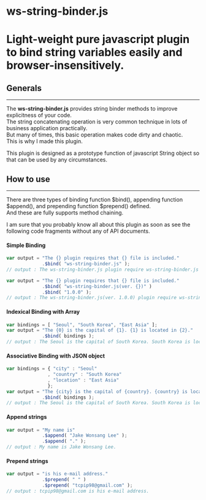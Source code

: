 # ws-string-binder.js  
Light-weight pure javascript plugin to bind string variables easily and browser-insensitively.  
=============================================================  


## Generals  
--------------------------------------  
The __ws-string-binder.js__ provides string binder methods to improve explicitness of your code.  
The string concatenating operation is very common technique in lots of business application practically.  
But many of times, this basic operation makes code dirty and chaotic.  
This is why I made this plugin.  

This plugin is designed as a prototype function of javascript String object so that can be used by any circumstances.  


## How to use  
--------------------------------------  
There are three types of binding function $bind(), appending function $append(), and prepending function $prepend() defined.  
And these are fully supports method chaining.  

I am sure that you probably know all about this plugin as soon as see the following code fragments without any of API documents.  


#### Simple Binding

````javascript
var output = "The {} plugin requires that {} file is included."
             .$bind( "ws-string-binder.js" );
// output : The ws-string-binder.js plugin require ws-string-binder.js file is included.

var output = "The {} plugin requires that {} file is included."
             .$bind( "ws-string-binder.js(ver. {})" )
             .$bind( "1.0.0" );
// output : The ws-string-binder.js(ver. 1.0.0) plugin require ws-string-binder.js(ver. 1.0.0) file is included.
````
  
  
#### Indexical Binding with Array

````javascript
var bindings = [ "Seoul", "South Korea", "East Asia" ];
var output = "The {0} is the capital of {1}. {1} is located in {2}."
             .$bind( bindings );
// output : The Seoul is the capital of South Korea. South Korea is located in East Asia.
````
  
  
#### Associative Binding with JSON object

````javascript
var bindings = { "city" : "Seoul"
               , "country" : "South Korea"
               , "location" : "East Asia"
               };
var output = "The {city} is the capital of {country}. {country} is located in {location}."
             .$bind( bindings );
// output : The Seoul is the capital of South Korea. South Korea is located in East Asia.
````
  
  
#### Append strings

````javascript
var output = "My name is"
             .$append( "Jake Wonsang Lee" );
             .$append( "." );
// output : My name is Jake Wonsang Lee.
````
  
  
#### Prepend strings

````javascript
var output = "is his e-mail address."
             .$prepend( " " )
             .$prepend( "tcpip98@gmail.com" );
// output : tcpip98@gmail.com is his e-mail address.
````
  
